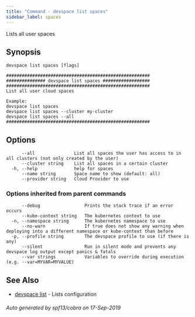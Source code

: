 ```yaml
---
title: "Command - devspace list spaces"
sidebar_label: spaces
---
```



Lists all user spaces

## Synopsis


```
devspace list spaces [flags]
```

```
#######################################################
############### devspace list spaces ##################
#######################################################
List all user cloud spaces

Example:
devspace list spaces
devspace list spaces --cluster my-cluster
devspace list spaces --all
#######################################################
```
## Options

```
      --all               List all spaces the user has access to in all clusters (not only created by the user)
      --cluster string    List all spaces in a certain cluster
  -h, --help              help for spaces
      --name string       Space name to show (default: all)
      --provider string   Cloud Provider to use
```

### Options inherited from parent commands

```
      --debug                 Prints the stack trace if an error occurs
      --kube-context string   The kubernetes context to use
  -n, --namespace string      The kubernetes namespace to use
      --no-warn               If true does not show any warning when deploying into a different namespace or kube-context than before
  -p, --profile string        The devspace profile to use (if there is any)
      --silent                Run in silent mode and prevents any devspace log output except panics & fatals
      --var strings           Variables to override during execution (e.g. --var=MYVAR=MYVALUE)
```

## See Also

* [devspace list](/docs/cli/commands/devspace_list)	 - Lists configuration

###### Auto generated by spf13/cobra on 17-Sep-2019
